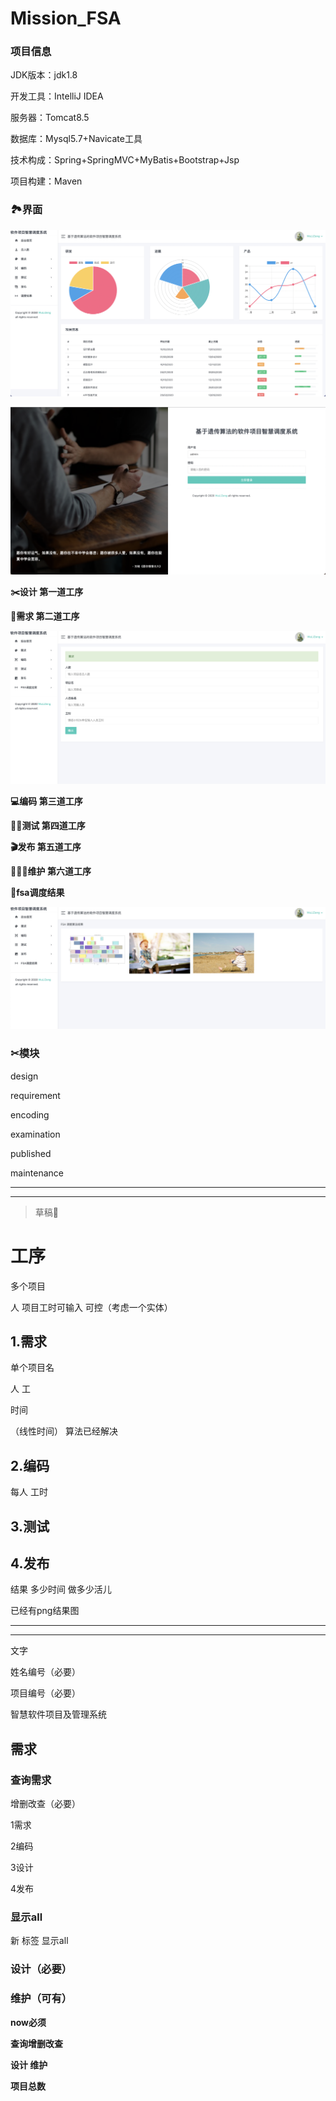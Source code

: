 # Mission_FSA

### 项目信息

JDK版本：jdk1.8

开发工具：IntelliJ IDEA

服务器：Tomcat8.5

数据库：Mysql5.7+Navicate工具

技术构成：Spring+SpringMVC+MyBatis+Bootstrap+Jsp

项目构建：Maven



### 🏞界面

![](infor/img/welcome.png)

![](infor/img/登陆.png)



**✂️设计 第一道工序**

**👀需求   第二道工序**

![](infor/img/需求.png)

**💻编码   第三道工序**

**👨‍💻测试   第四道工序**

**🎬发布   第五道工序**

**👨‍👨‍👦维护 第六道工序**

**🧐fsa调度结果**

![](infor/img/result.png)



### ✂︎模块

design

requirement

encoding

examination

published

maintenance





















----

----

> 草稿🤥

# 工序

多个项目

人 项目工时可输入 可控（考虑一个实体）

## 1.需求

单个项目名

人 工

时间

（线性时间） 算法已经解决

## 2.编码

每人  工时

## 3.测试

## 4.发布



结果 多少时间 做多少活儿

已经有png结果图



----

----

文字 

姓名编号（必要） 

项目编号（必要）

智慧软件项目及管理系统

## 需求

###      查询需求

增删改查（必要）



1需求

2编码

3设计

4发布



### 显示all

新 标签  显示all



### 设计（必要）

### 维护（可有）



**now必须**

**查询增删改查**

**设计 维护**

**项目总数**



